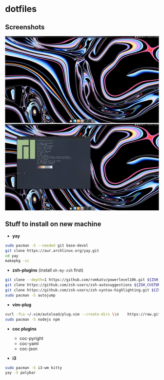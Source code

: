 # dotfiles

## Screenshots

![Desktop](./screenshots/desktop.png)
![Desktop neofetch](./screenshots/desktop_neofetch.png)

## Stuff to install on new machine

- **yay**

```bash
sudo pacman -S --needed git base-devel
git clone https://aur.archlinux.org/yay.git
cd yay
makepkg -si
```

- **zsh-plugins** (install `oh-my-zsh` first)

```bash
git clone --depth=1 https://github.com/romkatv/powerlevel10k.git ${ZSH_CUSTOM:-$HOME/.oh-my-zsh/custom}/themes/powerlevel10k\n
git clone https://github.com/zsh-users/zsh-autosuggestions ${ZSH_CUSTOM:-~/.oh-my-zsh/custom}/plugins/zsh-autosuggestions
git clone https://github.com/zsh-users/zsh-syntax-highlighting.git ${ZSH_CUSTOM:-~/.oh-my-zsh/custom}/plugins/zsh-syntax-highlighting
sudo pacman -S autojump
```

- **vim-plug**

```bash
curl -fLo ~/.vim/autoload/plug.vim --create-dirs \\n    https://raw.githubusercontent.com/junegunn/vim-plug/master/plug.vim
sudo pacman -S nodejs npm
```

- **coc plugins**

  - coc-pyright
  - coc-yaml
  - coc-json

- **i3**

```bash
sudo pacman -S i3-wm kitty
yay -S polybar
```
